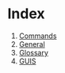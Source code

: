 # Index

1. [Commands](commands.md)
1. [General](General.md)
1. [Glossary](glossary.md)
1. [GUIS](guis.md)